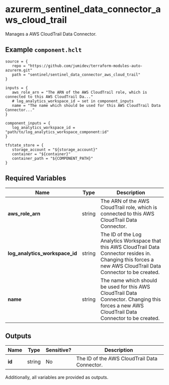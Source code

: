 # azurerm_sentinel_data_connector_aws_cloud_trail

Manages a AWS CloudTrail Data Connector.

## Example `component.hclt`

```hcl
source = {
   repo = "https://github.com/jumidev/terraform-modules-auto-azurerm.git"   
   path = "sentinel/sentinel_data_connector_aws_cloud_trail"   
}

inputs = {
   aws_role_arn = "The ARN of the AWS CloudTrail role, which is connected to this AWS CloudTrail Da..."   
   # log_analytics_workspace_id → set in component_inputs
   name = "The name which should be used for this AWS CloudTrail Data Connector..."   
}

component_inputs = {
   log_analytics_workspace_id = "path/to/log_analytics_workspace_component:id"   
}

tfstate_store = {
   storage_account = "${storage_account}"   
   container = "${container}"   
   container_path = "${COMPONENT_PATH}"   
}

```

## Required Variables

| Name | Type |  Description |
| ---- | --------- |  ----------- |
| **aws_role_arn** | string |  The ARN of the AWS CloudTrail role, which is connected to this AWS CloudTrail Data Connector. | 
| **log_analytics_workspace_id** | string |  The ID of the Log Analytics Workspace that this AWS CloudTrail Data Connector resides in. Changing this forces a new AWS CloudTrail Data Connector to be created. | 
| **name** | string |  The name which should be used for this AWS CloudTrail Data Connector. Changing this forces a new AWS CloudTrail Data Connector to be created. | 



## Outputs

| Name | Type | Sensitive? | Description |
| ---- | ---- | --------- | --------- |
| **id** | string | No  | The ID of the AWS CloudTrail Data Connector. | 

Additionally, all variables are provided as outputs.
